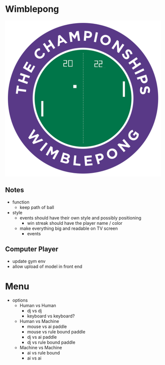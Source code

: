 # Wimblepong

![wimblepong](./public/wimblepong.png)

## Notes

- function
  - keep path of ball
- style
  - events should have their own style and possibly positioning
    - win streak should have the player name / color
  - make everything big and readable on TV screen
    - events

## Computer Player

- update gym env
- allow upload of model in front end

# Menu

- options
  - Human vs Human
    - dj vs dj
    - keyboard vs keyboard?
  - Human vs Machine
    - mouse vs ai paddle
    - mouse vs rule bound paddle
    - dj vs ai paddle
    - dj vs rule bound paddle
  - Machine vs Machine
    - ai vs rule bound
    - ai vs ai
